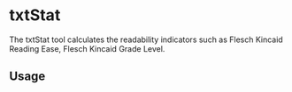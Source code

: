 # txtStat

The txtStat tool calculates the readability indicators such as Flesch Kincaid Reading Ease, Flesch Kincaid Grade Level.

## Usage